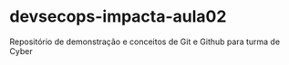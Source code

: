 # devsecops-impacta-aula02
Repositório de demonstração e conceitos de Git e Github para turma de Cyber
